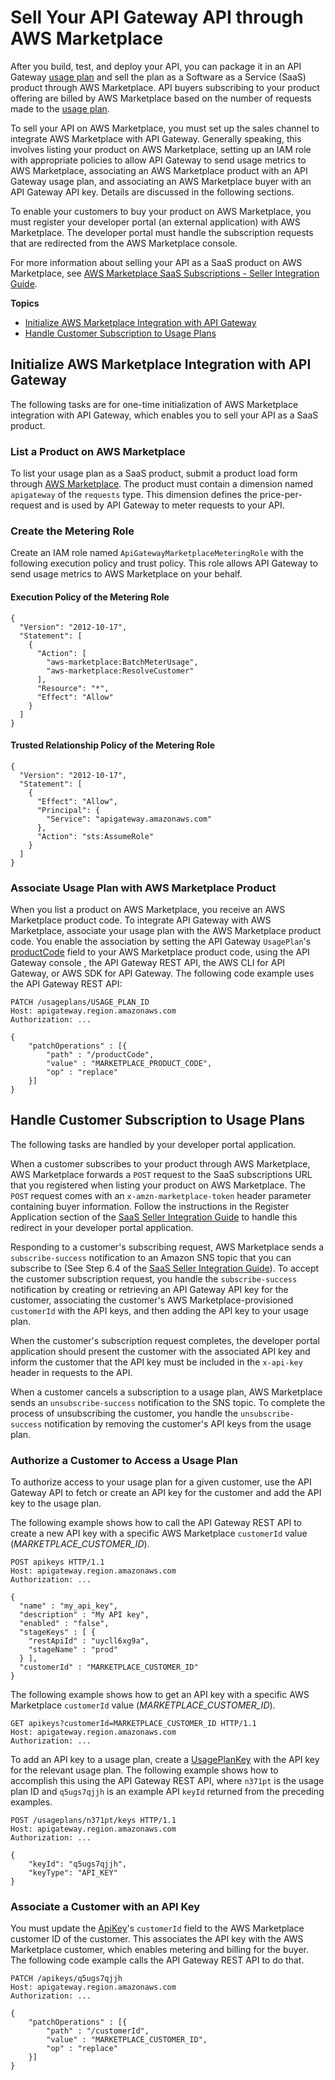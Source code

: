 # Sell Your API Gateway API through AWS Marketplace<a name="sell-api-as-saas-on-aws-marketplace"></a>

After you build, test, and deploy your API, you can package it in an API Gateway [usage plan](https://docs.aws.amazon.com/apigateway/api-reference/resource/usage-plan/) and sell the plan as a Software as a Service \(SaaS\) product through AWS Marketplace\. API buyers subscribing to your product offering are billed by AWS Marketplace based on the number of requests made to the [usage plan](api-gateway-api-usage-plans.md)\. 

To sell your API on AWS Marketplace, you must set up the sales channel to integrate AWS Marketplace with API Gateway\. Generally speaking, this involves listing your product on AWS Marketplace, setting up an IAM role with appropriate policies to allow API Gateway to send usage metrics to AWS Marketplace, associating an AWS Marketplace product with an API Gateway usage plan, and associating an AWS Marketplace buyer with an API Gateway API key\. Details are discussed in the following sections\.

To enable your customers to buy your product on AWS Marketplace, you must register your developer portal \(an external application\) with AWS Marketplace\. The developer portal must handle the subscription requests that are redirected from the AWS Marketplace console\. 

For more information about selling your API as a SaaS product on AWS Marketplace, see [AWS Marketplace SaaS Subscriptions \- Seller Integration Guide](https://s3.amazonaws.com/awsmp-loadforms/SaaS+Seller+Integration+Guide.pdf)\.

**Topics**
+ [Initialize AWS Marketplace Integration with API Gateway](#sell-api-as-saas-on-aws-marketplace-inital-setup)
+ [Handle Customer Subscription to Usage Plans](#sell-api-as-saas-on-aws-marketplace-subscripton-unsubscription)

## Initialize AWS Marketplace Integration with API Gateway<a name="sell-api-as-saas-on-aws-marketplace-inital-setup"></a>

The following tasks are for one\-time initialization of AWS Marketplace integration with API Gateway, which enables you to sell your API as a SaaS product\.

### List a Product on AWS Marketplace<a name="sell-api-as-saas-on-aws-marketplace-inital-setup-list-product"></a>

To list your usage plan as a SaaS product, submit a product load form through [AWS Marketplace](https://aws.amazon.com/marketplace/management/tour/)\. The product must contain a dimension named `apigateway` of the `requests` type\. This dimension defines the price\-per\-request and is used by API Gateway to meter requests to your API\. 

### Create the Metering Role<a name="sell-api-as-saas-on-aws-marketplace-inital-setup-create-metering-role"></a>

Create an IAM role named `ApiGatewayMarketplaceMeteringRole` with the following execution policy and trust policy\. This role allows API Gateway to send usage metrics to AWS Marketplace on your behalf\. 

#### Execution Policy of the Metering Role<a name="sell-api-as-saas-on-aws-marketplace-inital-setup-create-metering-role-execution-policy"></a>

```
{
  "Version": "2012-10-17",
  "Statement": [
    {
      "Action": [
        "aws-marketplace:BatchMeterUsage",
        "aws-marketplace:ResolveCustomer"
      ],
      "Resource": "*",
      "Effect": "Allow"
    }
  ]
}
```

#### Trusted Relationship Policy of the Metering Role<a name="sell-api-as-saas-on-aws-marketplace-inital-setup-create-metering-role-trusted-policy"></a>

```
{
  "Version": "2012-10-17",
  "Statement": [
    {
      "Effect": "Allow",
      "Principal": {
        "Service": "apigateway.amazonaws.com"
      },
      "Action": "sts:AssumeRole"
    }
  ]
}
```

### Associate Usage Plan with AWS Marketplace Product<a name="sell-api-as-saas-on-aws-marketplace-associate-usage-plan-with-saas-product"></a>

When you list a product on AWS Marketplace, you receive an AWS Marketplace product code\. To integrate API Gateway with AWS Marketplace, associate your usage plan with the AWS Marketplace product code\. You enable the association by setting the API Gateway `UsagePlan`'s [productCode](https://docs.aws.amazon.com/apigateway/api-reference/resource/usage-plan/#productCode) field to your AWS Marketplace product code, using the API Gateway console , the API Gateway REST API, the AWS CLI for API Gateway, or AWS SDK for API Gateway\. The following code example uses the API Gateway REST API:

```
PATCH /usageplans/USAGE_PLAN_ID
Host: apigateway.region.amazonaws.com
Authorization: ...

{
    "patchOperations" : [{
        "path" : "/productCode",
        "value" : "MARKETPLACE_PRODUCT_CODE",
        "op" : "replace"
    }]
}
```

## Handle Customer Subscription to Usage Plans<a name="sell-api-as-saas-on-aws-marketplace-subscripton-unsubscription"></a>

The following tasks are handled by your developer portal application\.

 When a customer subscribes to your product through AWS Marketplace, AWS Marketplace forwards a `POST` request to the SaaS subscriptions URL  that you registered when listing your product on AWS Marketplace\. The `POST` request comes with an `x-amzn-marketplace-token` header parameter containing buyer information\. Follow the instructions in the Register Application section of the [SaaS Seller Integration Guide](https://s3.amazonaws.com/awsmp-loadforms/SaaS+Seller+Integration+Guide.pdf) to handle this redirect in your developer portal application\. 

Responding to a customer's subscribing request, AWS Marketplace sends a `subscribe-success` notification to an Amazon SNS topic that you can subscribe to \(See Step 6\.4 of the [SaaS Seller Integration Guide](https://s3.amazonaws.com/awsmp-loadforms/SaaS+Seller+Integration+Guide.pdf)\)\. To accept the customer subscription request, you handle the `subscribe-success` notification by creating or retrieving an API Gateway API key for the customer, associating the customer's AWS Marketplace\-provisioned `customerId` with the API keys, and then adding the API key to your usage plan\. 

When the customer's subscription request completes, the developer portal application should present the customer with the associated API key and inform the customer that the API key must be included in the `x-api-key` header in requests to the API\. 

When a customer cancels a subscription to a usage plan, AWS Marketplace sends an `unsubscribe-success` notification to the SNS topic\. To complete the process of unsubscribing the customer, you handle the `unsubscribe-success` notification by removing the customer's API keys from the usage plan\. 

### Authorize a Customer to Access a Usage Plan<a name="sell-api-as-saas-on-aws-marketplace-subscripton-unsubscription-authorize-access-to-usage-plan"></a>

 To authorize access to your usage plan for a given customer, use the API Gateway API to fetch or create an API key for the customer and add the API key to the usage plan\. 

The following example shows how to call the API Gateway REST API to create a new API key with a specific AWS Marketplace `customerId` value \(*MARKETPLACE\_CUSTOMER\_ID*\)\.

```
POST apikeys HTTP/1.1
Host: apigateway.region.amazonaws.com
Authorization: ...

{
  "name" : "my_api_key",
  "description" : "My API key",
  "enabled" : "false",
  "stageKeys" : [ {
    "restApiId" : "uycll6xg9a",
    "stageName" : "prod"
  } ],
  "customerId" : "MARKETPLACE_CUSTOMER_ID"
}
```

The following example shows how to get an API key with a specific AWS Marketplace `customerId` value \(*MARKETPLACE\_CUSTOMER\_ID*\)\.

```
GET apikeys?customerId=MARKETPLACE_CUSTOMER_ID HTTP/1.1
Host: apigateway.region.amazonaws.com
Authorization: ...
```

To add an API key to a usage plan, create a [UsagePlanKey](https://docs.aws.amazon.com/apigateway/api-reference/resource/usage-plan-key/) with the API key for the relevant usage plan\. The following example shows how to accomplish this using the API Gateway REST API, where `n371pt` is the usage plan ID and `q5ugs7qjjh` is an example API `keyId` returned from the preceding examples\.

```
POST /usageplans/n371pt/keys HTTP/1.1
Host: apigateway.region.amazonaws.com
Authorization: ...

{
    "keyId": "q5ugs7qjjh",
    "keyType": "API_KEY"
}
```

### Associate a Customer with an API Key<a name="sell-api-as-saas-on-aws-marketplace-subscripton-unsubscription-associate-marketplace"></a>

 You must update the [ApiKey](https://docs.aws.amazon.com/apigateway/api-reference/resource/api-key/)'s `customerId` field to the AWS Marketplace customer ID of the customer\. This associates the API key with the AWS Marketplace customer, which enables metering and billing for the buyer\. The following code example calls the API Gateway REST API to do that\.

```
PATCH /apikeys/q5ugs7qjjh
Host: apigateway.region.amazonaws.com
Authorization: ...
        
{
    "patchOperations" : [{
        "path" : "/customerId",
        "value" : "MARKETPLACE_CUSTOMER_ID",
        "op" : "replace"
    }]
}
```